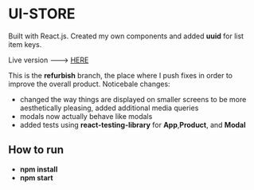 # UI-STORE

Built with React.js. Created my own components and added **uuid** for list item keys.

Live version ---> [HERE](https://lemonstener.github.io/fasc-ui)

This is the **refurbish** branch, the place where I push fixes in order to improve the overall product. Noticebale changes:
- changed the way things are displayed on smaller screens to be more aesthetically pleasing, added additional media queries
- modals now actually behave like modals
- added tests using **react-testing-library** for **App**,**Product**, and **Modal**

## How to run

- **npm install**
- **npm start**

